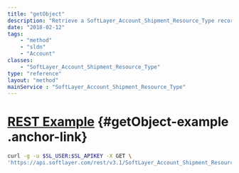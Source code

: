 ```yaml
---
title: "getObject"
description: "Retrieve a SoftLayer_Account_Shipment_Resource_Type record."
date: "2018-02-12"
tags:
    - "method"
    - "sldn"
    - "Account"
classes:
    - "SoftLayer_Account_Shipment_Resource_Type"
type: "reference"
layout: "method"
mainService : "SoftLayer_Account_Shipment_Resource_Type"
---
```


# [REST Example](#getObject-example) <a href="/article/rest/"><i class="fas fa-question"></i></a> {#getObject-example .anchor-link} 
```bash
curl -g -u $SL_USER:$SL_APIKEY -X GET \
'https://api.softlayer.com/rest/v3.1/SoftLayer_Account_Shipment_Resource_Type/{SoftLayer_Account_Shipment_Resource_TypeID}/getObject'
```
